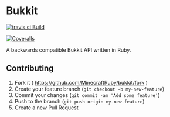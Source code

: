 # Bukkit

[![travis.ci Build](http://img.shields.io/travis/MinecraftRuby/bukkit.svg?style=flat)](https://travis-ci.org/MinecraftRuby/bukkit)

[![Coveralls](http://img.shields.io/codeclimate/coverage/github/MinecraftRuby/bukkit.svg?style=flat)](https://coveralls.io/r/MinecraftRuby/bukkit)

A backwards compatible Bukkit API written in Ruby.

## Contributing

1. Fork it ( https://github.com/MinecraftRuby/bukkit/fork )
2. Create your feature branch (`git checkout -b my-new-feature`)
3. Commit your changes (`git commit -am 'Add some feature'`)
4. Push to the branch (`git push origin my-new-feature`)
5. Create a new Pull Request
